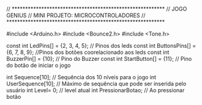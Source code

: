 // ********************************************************* 
//                        JOGO GENIUS
//            MINI PROJETO: MICROCONTROLADORES
// ***********************************************************


#include <Arduino.h>
#include <Bounce2.h>
#include <Tone.h>

const int LedPins[] = {2, 3, 4, 5}; // Pinos dos leds
const int ButtonsPins[] = {6, 7, 8, 9}; //Pinos dos botões coorelacionado aos leds
const int BuzzerPin[] = {10}; // Pino do Buzzer
const int StartButton[] = {11}; // Pino do botão de iniciar o jogo

int Sequence[10]; // Sequência dos 10 níveis para o jogo
int UserSequence[10]; // Máximo de sequência que pode ser inserida pelo usuário
int Level= 0; // level atual
int PressionarBotao; // Ao pressionar botão

